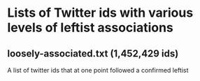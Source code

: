 # Lists of Twitter ids with various levels of leftist associations

## loosely-associated.txt (1,452,429 ids)
A list of twitter ids that at one point followed a confirmed leftist
